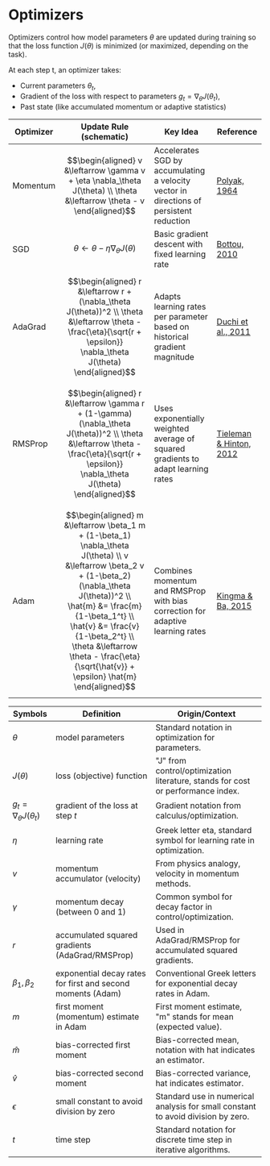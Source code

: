 # Optimizers
Optimizers control how model parameters $\theta$ are updated during training so that the loss function $J(\theta)$ is minimized (or maximized, depending on the task).

At each step t, an optimizer takes:
- Current parameters $\theta_t$,
- Gradient of the loss with respect to parameters $g_t = \nabla_\theta J(\theta_t)$,
- Past state (like accumulated momentum or adaptive statistics)

| Optimizer | Update Rule (schematic) | Key Idea | Reference |
|-----------|-------------------------|----------|-----------|
| Momentum  | $$\begin{aligned} v &\leftarrow \gamma v + \eta \nabla_\theta J(\theta) \\ \theta &\leftarrow \theta - v \end{aligned}$$ | Accelerates SGD by accumulating a velocity vector in directions of persistent reduction | [Polyak, 1964](https://doi.org/10.1016/0041-5553(64)90137-5) |
| SGD       | $$\theta \leftarrow \theta - \eta \nabla_\theta J(\theta)$$ | Basic gradient descent with fixed learning rate | [Bottou, 2010](https://leon.bottou.org/publications/pdf/sgd-tricks-2012.pdf) |
| AdaGrad   | $$\begin{aligned} r &\leftarrow r + (\nabla_\theta J(\theta))^2 \\ \theta &\leftarrow \theta - \frac{\eta}{\sqrt{r + \epsilon}} \nabla_\theta J(\theta) \end{aligned}$$ | Adapts learning rates per parameter based on historical gradient magnitude | [Duchi et al., 2011](https://jmlr.org/papers/v12/duchi11a.html) |
| RMSProp   | $$\begin{aligned} r &\leftarrow \gamma r + (1-\gamma)(\nabla_\theta J(\theta))^2 \\ \theta &\leftarrow \theta - \frac{\eta}{\sqrt{r + \epsilon}} \nabla_\theta J(\theta) \end{aligned}$$ | Uses exponentially weighted average of squared gradients to adapt learning rates | [Tieleman & Hinton, 2012](http://www.cs.toronto.edu/~tijmen/csc321/slides/lecture_slides_lec6.pdf) |
| Adam      | $$\begin{aligned} m &\leftarrow \beta_1 m + (1-\beta_1) \nabla_\theta J(\theta) \\ v &\leftarrow \beta_2 v + (1-\beta_2) (\nabla_\theta J(\theta))^2 \\ \hat{m} &= \frac{m}{1-\beta_1^t} \\ \hat{v} &= \frac{v}{1-\beta_2^t} \\ \theta &\leftarrow \theta - \frac{\eta}{\sqrt{\hat{v}} + \epsilon} \hat{m} \end{aligned}$$ | Combines momentum and RMSProp with bias correction for adaptive learning rates | [Kingma & Ba, 2015](https://arxiv.org/abs/1412.6980) |

| **Symbols** | **Definition** | **Origin/Context** |
|-----------------|---------------|-------------------|
| $\theta$ | model parameters | Standard notation in optimization for parameters. |
| $J(\theta)$ | loss (objective) function | "J" from control/optimization literature, stands for cost or performance index. |
| $g_t = \nabla_\theta J(\theta_t)$ | gradient of the loss at step $t$ | Gradient notation from calculus/optimization. |
| $\eta$ | learning rate | Greek letter eta, standard symbol for learning rate in optimization. |
| $v$ | momentum accumulator (velocity) | From physics analogy, velocity in momentum methods. |
| $\gamma$ | momentum decay (between 0 and 1) | Common symbol for decay factor in control/optimization. |
| $r$ | accumulated squared gradients (AdaGrad/RMSProp) | Used in AdaGrad/RMSProp for accumulated squared gradients. |
| $\beta_1, \beta_2$ | exponential decay rates for first and second moments (Adam) | Conventional Greek letters for exponential decay rates in Adam. |
| $m$ | first moment (momentum) estimate in Adam | First moment estimate, "m" stands for mean (expected value). |
| $\hat{m}$ | bias-corrected first moment | Bias-corrected mean, notation with hat indicates an estimator. |
| $\hat{v}$ | bias-corrected second moment | Bias-corrected variance, hat indicates estimator. |
| $\epsilon$ | small constant to avoid division by zero | Standard use in numerical analysis for small constant to avoid division by zero. |
| $t$ | time step | Standard notation for discrete time step in iterative algorithms. |